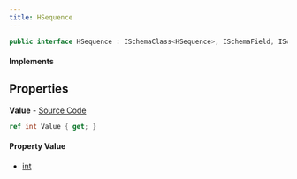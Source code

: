 ```yaml
---
title: HSequence
---
```


```csharp
public interface HSequence : ISchemaClass<HSequence>, ISchemaField, ISchemaClass, INativeHandle
```

#### Implements

## Properties

**Value** - [Source Code](https://github.com/swiftly-solution/swiftlys2/blob/master/managed/src/SwiftlyS2.Generated/Schemas/Interfaces/HSequence.cs#L16)

```csharp
ref int Value { get; }
```

#### Property Value

- [int](https://learn.microsoft.com/dotnet/api/system.int32)

